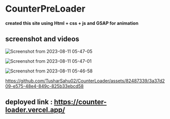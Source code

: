 # CounterPreLoader

#### created this site using Html + css + js and GSAP for animation

## screenshot and videos

![Screenshot from 2023-08-11 05-47-05](https://github.com/TusharSahu02/CounterLoader/assets/82487339/17fd63d1-e42f-455b-89c7-73c1be97c22c)

![Screenshot from 2023-08-11 05-47-01](https://github.com/TusharSahu02/CounterLoader/assets/82487339/894921da-4ff0-4218-b15c-6a968f91b8d5)

![Screenshot from 2023-08-11 05-46-58](https://github.com/TusharSahu02/CounterLoader/assets/82487339/a600f9cf-b621-43e6-a9f2-02b650fe22ea)


https://github.com/TusharSahu02/CounterLoader/assets/82487339/3a37d209-e575-48e4-849c-825b33ebcd58



## deployed link :  https://counter-loader.vercel.app/
